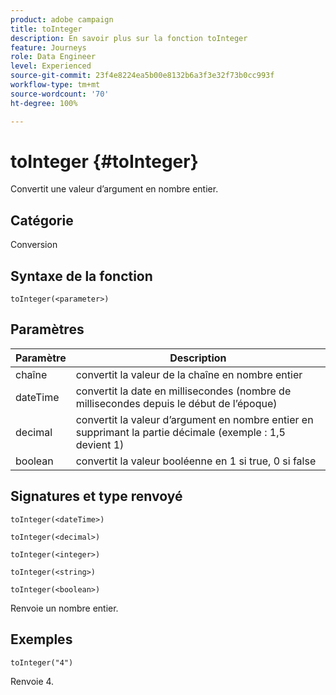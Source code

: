 ```yaml
---
product: adobe campaign
title: toInteger
description: En savoir plus sur la fonction toInteger
feature: Journeys
role: Data Engineer
level: Experienced
source-git-commit: 23f4e8224ea5b00e8132b6a3f3e32f73b0cc993f
workflow-type: tm+mt
source-wordcount: '70'
ht-degree: 100%

---
```


# toInteger {#toInteger}

Convertit une valeur d’argument en nombre entier.

## Catégorie

Conversion

## Syntaxe de la fonction

`toInteger(<parameter>)`

## Paramètres

| Paramètre | Description |
|--- |--- |
| chaîne | convertit la valeur de la chaîne en nombre entier |
| dateTime | convertit la date en millisecondes (nombre de millisecondes depuis le début de l’époque) |
| decimal | convertit la valeur d’argument en nombre entier en supprimant la partie décimale (exemple : 1,5 devient 1) |
| boolean | convertit la valeur booléenne en 1 si true, 0 si false |

## Signatures et type renvoyé

`toInteger(<dateTime>)`

`toInteger(<decimal>)`

`toInteger(<integer>)`

`toInteger(<string>)`

`toInteger(<boolean>)`

Renvoie un nombre entier.

## Exemples

`toInteger("4")`

Renvoie 4.
